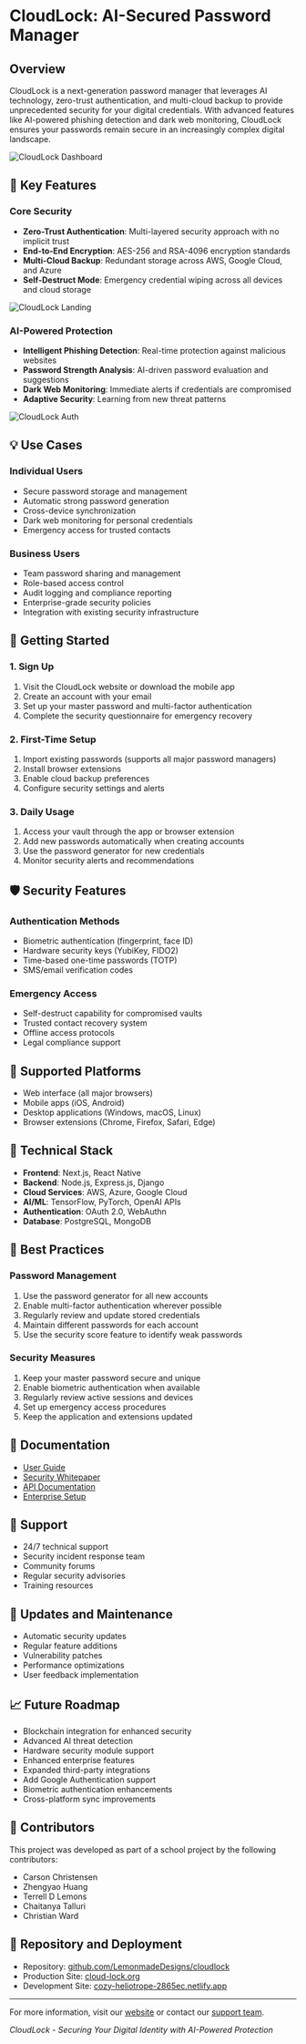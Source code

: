 # **CloudLock**: AI-Secured Password Manager

## Overview
CloudLock is a next-generation password manager that leverages AI technology, zero-trust authentication, and multi-cloud backup to provide unprecedented security for your digital credentials. With advanced features like AI-powered phishing detection and dark web monitoring, CloudLock ensures your passwords remain secure in an increasingly complex digital landscape.

![CloudLock Dashboard](/public/imgs/dashboard-dark.png)

## 🔐 Key Features

### Core Security
- **Zero-Trust Authentication**: Multi-layered security approach with no implicit trust
- **End-to-End Encryption**: AES-256 and RSA-4096 encryption standards
- **Multi-Cloud Backup**: Redundant storage across AWS, Google Cloud, and Azure
- **Self-Destruct Mode**: Emergency credential wiping across all devices and cloud storage

![CloudLock Landing](/public/imgs/landing.png)

### AI-Powered Protection
- **Intelligent Phishing Detection**: Real-time protection against malicious websites
- **Password Strength Analysis**: AI-driven password evaluation and suggestions
- **Dark Web Monitoring**: Immediate alerts if credentials are compromised
- **Adaptive Security**: Learning from new threat patterns

![CloudLock Auth](/public/imgs/auth.png)

## 💡 Use Cases

### Individual Users
- Secure password storage and management
- Automatic strong password generation
- Cross-device synchronization
- Dark web monitoring for personal credentials
- Emergency access for trusted contacts

### Business Users
- Team password sharing and management
- Role-based access control
- Audit logging and compliance reporting
- Enterprise-grade security policies
- Integration with existing security infrastructure

## 🚀 Getting Started

### 1. Sign Up
1. Visit the CloudLock website or download the mobile app
2. Create an account with your email
3. Set up your master password and multi-factor authentication
4. Complete the security questionnaire for emergency recovery

### 2. First-Time Setup
1. Import existing passwords (supports all major password managers)
2. Install browser extensions
3. Enable cloud backup preferences
4. Configure security settings and alerts

### 3. Daily Usage
1. Access your vault through the app or browser extension
2. Add new passwords automatically when creating accounts
3. Use the password generator for new credentials
4. Monitor security alerts and recommendations

## 🛡️ Security Features

### Authentication Methods
- Biometric authentication (fingerprint, face ID)
- Hardware security keys (YubiKey, FIDO2)
- Time-based one-time passwords (TOTP)
- SMS/email verification codes

### Emergency Access
- Self-destruct capability for compromised vaults
- Trusted contact recovery system
- Offline access protocols
- Legal compliance support

## 📱 Supported Platforms
- Web interface (all major browsers)
- Mobile apps (iOS, Android)
- Desktop applications (Windows, macOS, Linux)
- Browser extensions (Chrome, Firefox, Safari, Edge)

## 🔧 Technical Stack
- **Frontend**: Next.js, React Native
- **Backend**: Node.js, Express.js, Django
- **Cloud Services**: AWS, Azure, Google Cloud
- **AI/ML**: TensorFlow, PyTorch, OpenAI APIs
- **Authentication**: OAuth 2.0, WebAuthn
- **Database**: PostgreSQL, MongoDB

## 🌟 Best Practices

### Password Management
1. Use the password generator for all new accounts
2. Enable multi-factor authentication wherever possible
3. Regularly review and update stored credentials
4. Maintain different passwords for each account
5. Use the security score feature to identify weak passwords

### Security Measures
1. Keep your master password secure and unique
2. Enable biometric authentication when available
3. Regularly review active sessions and devices
4. Set up emergency access procedures
5. Keep the application and extensions updated

## 📖 Documentation
- [User Guide](docs/user-guide.md)
- [Security Whitepaper](docs/security.md)
- [API Documentation](docs/api.md)
- [Enterprise Setup](docs/enterprise.md)

## 🤝 Support
- 24/7 technical support
- Security incident response team
- Community forums
- Regular security advisories
- Training resources

## 🔄 Updates and Maintenance
- Automatic security updates
- Regular feature additions
- Vulnerability patches
- Performance optimizations
- User feedback implementation

## 📈 Future Roadmap
- Blockchain integration for enhanced security
- Advanced AI threat detection
- Hardware security module support
- Enhanced enterprise features
- Expanded third-party integrations
- Add Google Authentication support
- Biometric authentication enhancements
- Cross-platform sync improvements

## 👥 Contributors

This project was developed as part of a school project by the following contributors:

- Carson Christensen
- Zhengyao Huang
- Terrell D Lemons
- Chaitanya Talluri
- Christian Ward

## 📝 Repository and Deployment

- Repository: [github.com/LemonmadeDesigns/cloudlock](https://github.com/LemonmadeDesigns/cloudlock)
- Production Site: [cloud-lock.org](http://cloud-lock.org)
- Development Site: [cozy-heliotrope-2865ec.netlify.app](https://cozy-heliotrope-2865ec.netlify.app)

---

For more information, visit our [website](http://cloud-lock.org) or contact our [support team](mailto:support@cloud-lock.org).

*CloudLock - Securing Your Digital Identity with AI-Powered Protection*
